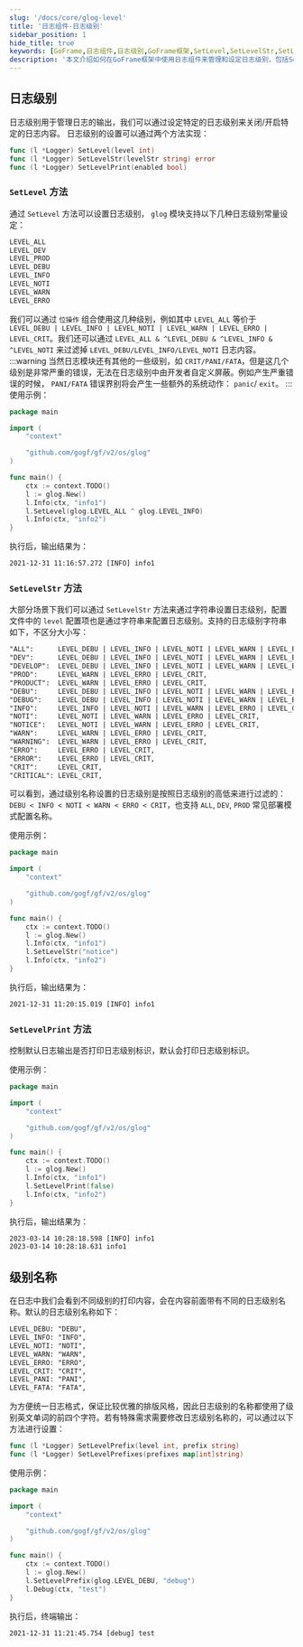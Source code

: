 ```yaml
---
slug: '/docs/core/glog-level'
title: '日志组件-日志级别'
sidebar_position: 1
hide_title: true
keywords: [GoFrame,日志组件,日志级别,GoFrame框架,SetLevel,SetLevelStr,SetLevelPrint,级别名称,glog,日志输出]
description: '本文介绍如何在GoFrame框架中使用日志组件来管理和设定日志级别，包括SetLevel、SetLevelStr和SetLevelPrint方法的具体用法示例。我们还讨论了如何通过不同的日志级别名称来过滤和显示日志内容，实现灵活的日志管理。'
---
```


## 日志级别

日志级别用于管理日志的输出，我们可以通过设定特定的日志级别来关闭/开启特定的日志内容。 日志级别的设置可以通过两个方法实现：

```go
func (l *Logger) SetLevel(level int)
func (l *Logger) SetLevelStr(levelStr string) error
func (l *Logger) SetLevelPrint(enabled bool)
```

### `SetLevel` 方法

通过 `SetLevel` 方法可以设置日志级别， `glog` 模块支持以下几种日志级别常量设定：

```html
LEVEL_ALL
LEVEL_DEV
LEVEL_PROD
LEVEL_DEBU
LEVEL_INFO
LEVEL_NOTI
LEVEL_WARN
LEVEL_ERRO
```

我们可以通过 `位操作` 组合使用这几种级别，例如其中 `LEVEL_ALL` 等价于 `LEVEL_DEBU | LEVEL_INFO | LEVEL_NOTI | LEVEL_WARN | LEVEL_ERRO | LEVEL_CRIT`。我们还可以通过 `LEVEL_ALL & ^LEVEL_DEBU & ^LEVEL_INFO & ^LEVEL_NOTI` 来过滤掉 `LEVEL_DEBU/LEVEL_INFO/LEVEL_NOTI` 日志内容。
:::warning
当然日志模块还有其他的一些级别，如 `CRIT/PANI/FATA`，但是这几个级别是非常严重的错误，无法在日志级别中由开发者自定义屏蔽。例如产生严重错误的时候， `PANI/FATA` 错误界别将会产生一些额外的系统动作： `panic`/ `exit`。
:::
使用示例：

```go
package main

import (
    "context"

    "github.com/gogf/gf/v2/os/glog"
)

func main() {
    ctx := context.TODO()
    l := glog.New()
    l.Info(ctx, "info1")
    l.SetLevel(glog.LEVEL_ALL ^ glog.LEVEL_INFO)
    l.Info(ctx, "info2")
}

```

执行后，输出结果为：

```html
2021-12-31 11:16:57.272 [INFO] info1
```

### `SetLevelStr` 方法

大部分场景下我们可以通过 `SetLevelStr` 方法来通过字符串设置日志级别，配置文件中的 `level` 配置项也是通过字符串来配置日志级别。支持的日志级别字符串如下，不区分大小写：

```html
"ALL":      LEVEL_DEBU | LEVEL_INFO | LEVEL_NOTI | LEVEL_WARN | LEVEL_ERRO | LEVEL_CRIT,
"DEV":      LEVEL_DEBU | LEVEL_INFO | LEVEL_NOTI | LEVEL_WARN | LEVEL_ERRO | LEVEL_CRIT,
"DEVELOP":  LEVEL_DEBU | LEVEL_INFO | LEVEL_NOTI | LEVEL_WARN | LEVEL_ERRO | LEVEL_CRIT,
"PROD":     LEVEL_WARN | LEVEL_ERRO | LEVEL_CRIT,
"PRODUCT":  LEVEL_WARN | LEVEL_ERRO | LEVEL_CRIT,
"DEBU":     LEVEL_DEBU | LEVEL_INFO | LEVEL_NOTI | LEVEL_WARN | LEVEL_ERRO | LEVEL_CRIT,
"DEBUG":    LEVEL_DEBU | LEVEL_INFO | LEVEL_NOTI | LEVEL_WARN | LEVEL_ERRO | LEVEL_CRIT,
"INFO":     LEVEL_INFO | LEVEL_NOTI | LEVEL_WARN | LEVEL_ERRO | LEVEL_CRIT,
"NOTI":     LEVEL_NOTI | LEVEL_WARN | LEVEL_ERRO | LEVEL_CRIT,
"NOTICE":   LEVEL_NOTI | LEVEL_WARN | LEVEL_ERRO | LEVEL_CRIT,
"WARN":     LEVEL_WARN | LEVEL_ERRO | LEVEL_CRIT,
"WARNING":  LEVEL_WARN | LEVEL_ERRO | LEVEL_CRIT,
"ERRO":     LEVEL_ERRO | LEVEL_CRIT,
"ERROR":    LEVEL_ERRO | LEVEL_CRIT,
"CRIT":     LEVEL_CRIT,
"CRITICAL": LEVEL_CRIT,
```

可以看到，通过级别名称设置的日志级别是按照日志级别的高低来进行过滤的： `DEBU < INFO < NOTI < WARN < ERRO < CRIT`，也支持 `ALL`, `DEV`, `PROD` 常见部署模式配置名称。

使用示例：

```go
package main

import (
    "context"

    "github.com/gogf/gf/v2/os/glog"
)

func main() {
    ctx := context.TODO()
    l := glog.New()
    l.Info(ctx, "info1")
    l.SetLevelStr("notice")
    l.Info(ctx, "info2")
}

```

执行后，输出结果为：

```html
2021-12-31 11:20:15.019 [INFO] info1
```

### `SetLevelPrint` 方法

控制默认日志输出是否打印日志级别标识，默认会打印日志级别标识。

使用示例：

```go
package main

import (
    "context"

    "github.com/gogf/gf/v2/os/glog"
)

func main() {
    ctx := context.TODO()
    l := glog.New()
    l.Info(ctx, "info1")
    l.SetLevelPrint(false)
    l.Info(ctx, "info2")
}

```

执行后，输出结果为：

```html
2023-03-14 10:28:18.598 [INFO] info1
2023-03-14 10:28:18.631 info1
```

## 级别名称

在日志中我们会看到不同级别的打印内容，会在内容前面带有不同的日志级别名称。默认的日志级别名称如下：

```html
LEVEL_DEBU: "DEBU",
LEVEL_INFO: "INFO",
LEVEL_NOTI: "NOTI",
LEVEL_WARN: "WARN",
LEVEL_ERRO: "ERRO",
LEVEL_CRIT: "CRIT",
LEVEL_PANI: "PANI",
LEVEL_FATA: "FATA",
```

为方便统一日志格式，保证比较优雅的排版风格，因此日志级别的名称都使用了级别英文单词的前四个字符。若有特殊需求需要修改日志级别名称的，可以通过以下方法进行设置：

```go
func (l *Logger) SetLevelPrefix(level int, prefix string)
func (l *Logger) SetLevelPrefixes(prefixes map[int]string)
```

使用示例：

```go
package main

import (
    "context"

    "github.com/gogf/gf/v2/os/glog"
)

func main() {
    ctx := context.TODO()
    l := glog.New()
    l.SetLevelPrefix(glog.LEVEL_DEBU, "debug")
    l.Debug(ctx, "test")
}

```

执行后，终端输出：

```html
2021-12-31 11:21:45.754 [debug] test
```
